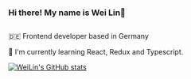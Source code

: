 ### Hi there! My name is Wei Lin👋

<!--
**weilin93/weilin93** is a ✨ _special_ ✨ repository because its `README.md` (this file) appears on your GitHub profile.

Here are some ideas to get you started:

- 🔭 I’m currently working on ...
- 🌱 I’m currently learning ...
- 👯 I’m looking to collaborate on ...
- 🤔 I’m looking for help with ...
- 💬 Ask me about ...
- 📫 How to reach me: ...
- 😄 Pronouns: ...
- ⚡ Fun fact: ...
-->

## 
:de: Frontend developer based in Germany 

🌱  I'm currently learning React, Redux and Typescript.

[![WeiLin's GitHub stats](https://github-readme-stats.vercel.app/api?username=weilin93&show_icons=true&theme=radical)](https://github.com/anuraghazra/github-readme-stats)
